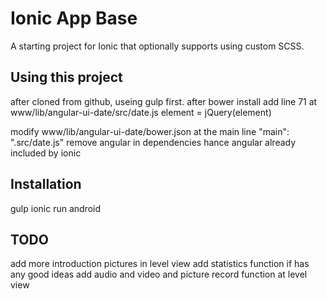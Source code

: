 Ionic App Base
=====================

A starting project for Ionic that optionally supports
using custom SCSS.

## Using this project

after cloned from github, useing gulp first.
after bower install
  add line 71 at www/lib/angular-ui-date/src/date.js
    element = jQuery(element)

  modify www/lib/angular-ui-date/bower.json
    at the main line
    "main": ".src/date.js"
    remove angular in dependencies hance angular already included by ionic

## Installation
gulp
ionic run android

## TODO
  add more introduction pictures in level view
  add statistics function if has any good ideas
  add audio and video and picture record function at level view
